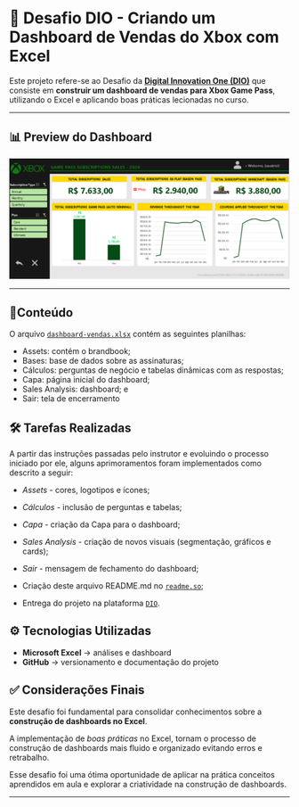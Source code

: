 # 🚀 Desafio DIO - Criando um Dashboard de Vendas do Xbox com Excel

Este projeto refere-se ao Desafio da **[Digital Innovation One (DIO)](https://web.dio.me/home)** que consiste em **construir um dashboard de vendas para Xbox Game Pass**, utilizando o Excel e aplicando boas práticas lecionadas no curso.

---

## 📊 Preview do Dashboard

![Dashboard Xbox](https://github.com/clauke/dio-dashVendas-Excel/blob/main/img/dash_preview.png)

---

## 📜Conteúdo

O arquivo [`dashboard-vendas.xlsx`](https://github.com/clauke/dio-dashVendas-Excel/blob/main/dashboard_vendas.xlsx) contém as seguintes planilhas:

  - Assets: contém o brandbook;
  - Bases: base de dados sobre as assinaturas;
  - Cálculos: perguntas de negócio e tabelas dinâmicas com as respostas;
  - Capa: página inicial do dashboard;
  - Sales Analysis: dashboard; e
  - Sair: tela de encerramento

## 🛠️ Tarefas Realizadas

A partir das instruções passadas pelo instrutor e evoluindo o processo iniciado por ele, alguns aprimoramentos foram implementados como descrito a seguir:

  - *Assets* - cores, logotipos e ícones;
  - *Cálculos* - inclusão de perguntas e tabelas;
  - *Capa* - criação da Capa para o dashboard;
  - *Sales Analysis* - criação de novos visuais (segmentação, gráficos e cards);
  - *Sair* - mensagem de fechamento do dashboard;

  - Criação deste arquivo README.md no [`readme.so`](https://readme.so/pt/editor);

  - Entrega do projeto na plataforma [`DIO`](https://web.dio.me/home).

## ⚙ Tecnologias Utilizadas

- **Microsoft Excel** -> análises e dashboard
- **GitHub** -> versionamento e documentação do projeto


## ✅ Considerações Finais

Este desafio foi fundamental para consolidar conhecimentos sobre a **construção de dashboards no Excel**.

A implementação de *boas práticas* no Excel, tornam o processo de construção de dashboards mais fluido e organizado evitando erros e retrabalho.

Esse desafio foi uma ótima oportunidade de aplicar na prática conceitos aprendidos em aula e explorar a criatividade na construção de dashboards.
 
---
